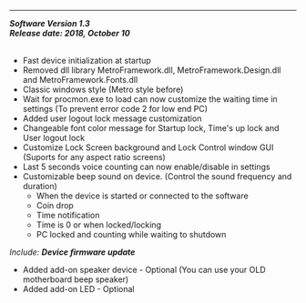 
<hr>
<b><i>Software Version 1.3<br>Release date: 2018, October 10</b></i>
<br>
<br>

 * Fast device initialization at startup
 * Removed dll library MetroFramework.dll, MetroFramework.Design.dll and MetroFramework.Fonts.dll
 * Classic windows style (Metro style before)
 * Wait for procmon.exe to load can now customize the waiting time in settings (To prevent error code 2 for low end PC)
 * Added user logout lock message customization
 * Changeable font color message for Startup lock, Time's up lock and User logout lock
 * Customize Lock Screen background and Lock Control window GUI (Suports for any aspect ratio screens)
 * Last 5 seconds voice counting can now enable/disable in settings
 * Customizable beep sound on device. (Control the sound frequency and duration)
   - When the device is started or connected to the software
   - Coin drop
   - Time notification
   - Time is 0 or when locked/locking
   - PC locked and counting while waiting to shutdown

<i>Include: <b>Device firmware update</b></i><br>

 * Added add-on speaker device - Optional (You can use your OLD motherboard beep speaker)
 * Added add-on LED - Optional
